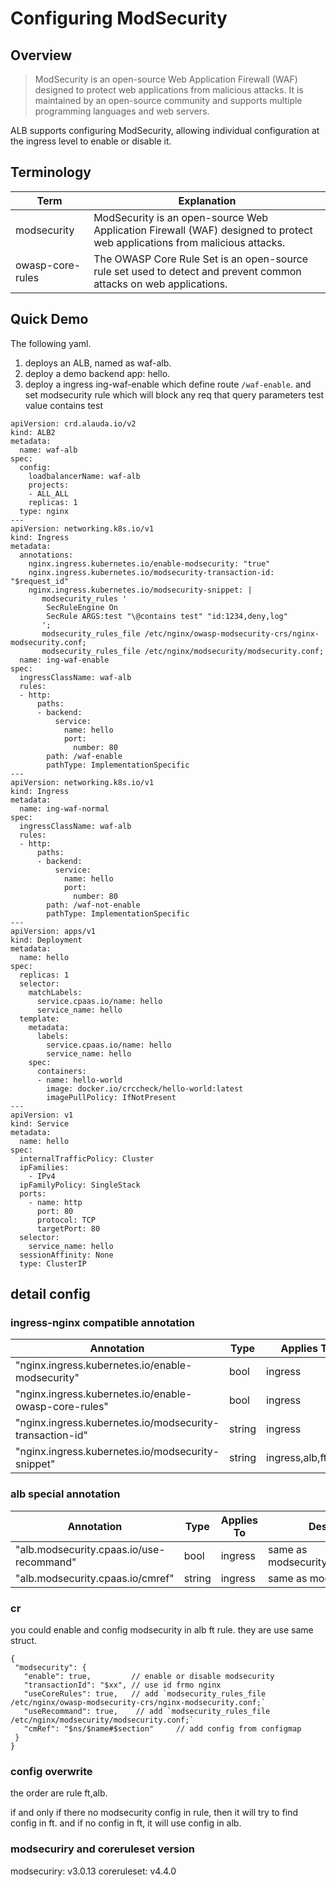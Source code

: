 # Configuring ModSecurity
## Overview
> ModSecurity is an open-source Web Application Firewall (WAF) designed to protect web applications from malicious attacks. It is maintained by an open-source community and supports multiple programming languages and web servers.

ALB supports configuring ModSecurity, allowing individual configuration at the ingress level to enable or disable it.

## Terminology
| Term             | Explanation                                                                                                               |
|------------------|---------------------------------------------------------------------------------------------------------------------------|
| modsecurity      | ModSecurity is an open-source Web Application Firewall (WAF) designed to protect web applications from malicious attacks. |
| owasp-core-rules | The OWASP Core Rule Set is an open-source rule set used to detect and prevent common attacks on web applications.         |

## Quick Demo

The following yaml.
1. deploys an ALB, named as waf-alb.
2. deploy a demo backend app: hello.
4. deploy a ingress ing-waf-enable which define route `/waf-enable`. and set modsecurity rule which will block any req that query parameters test value contains test
```
apiVersion: crd.alauda.io/v2
kind: ALB2
metadata:
  name: waf-alb
spec:
  config:
    loadbalancerName: waf-alb
    projects:
    - ALL_ALL
    replicas: 1
  type: nginx
---
apiVersion: networking.k8s.io/v1
kind: Ingress
metadata:
  annotations:
    nginx.ingress.kubernetes.io/enable-modsecurity: "true"
    nginx.ingress.kubernetes.io/modsecurity-transaction-id: "$request_id"
    nginx.ingress.kubernetes.io/modsecurity-snippet: |
       modsecurity_rules '
        SecRuleEngine On
        SecRule ARGS:test "\@contains test" "id:1234,deny,log"
       ';
       modsecurity_rules_file /etc/nginx/owasp-modsecurity-crs/nginx-modsecurity.conf;
       modsecurity_rules_file /etc/nginx/modsecurity/modsecurity.conf;
  name: ing-waf-enable
spec:
  ingressClassName: waf-alb
  rules:
  - http:
      paths:
      - backend:
          service:
            name: hello
            port:
              number: 80
        path: /waf-enable
        pathType: ImplementationSpecific
---
apiVersion: networking.k8s.io/v1
kind: Ingress
metadata:
  name: ing-waf-normal
spec:
  ingressClassName: waf-alb
  rules:
  - http:
      paths:
      - backend:
          service:
            name: hello
            port:
              number: 80
        path: /waf-not-enable
        pathType: ImplementationSpecific
---
apiVersion: apps/v1
kind: Deployment
metadata:
  name: hello
spec:
  replicas: 1
  selector:
    matchLabels:
      service.cpaas.io/name: hello
      service_name: hello
  template:
    metadata:
      labels:
        service.cpaas.io/name: hello
        service_name: hello
    spec:
      containers:
      - name: hello-world
        image: docker.io/crccheck/hello-world:latest 
        imagePullPolicy: IfNotPresent
---
apiVersion: v1
kind: Service
metadata:
  name: hello
spec:
  internalTrafficPolicy: Cluster
  ipFamilies:
    - IPv4
  ipFamilyPolicy: SingleStack
  ports:
    - name: http
      port: 80
      protocol: TCP
      targetPort: 80
  selector:
    service_name: hello
  sessionAffinity: None
  type: ClusterIP
```
## detail config
### ingress-nginx compatible annotation
| Annotation                                               | Type   | Applies To          |
|----------------------------------------------------------|--------|---------------------|
| "nginx.ingress.kubernetes.io/enable-modsecurity"         | bool   | ingress             |
| "nginx.ingress.kubernetes.io/enable-owasp-core-rules"    | bool   | ingress             |
| "nginx.ingress.kubernetes.io/modsecurity-transaction-id" | string | ingress             |
| "nginx.ingress.kubernetes.io/modsecurity-snippet"        | string | ingress,alb,ft,rule |

### alb special annotation
| Annotation                               | Type   | Applies To | Description                      |
| ---------------------------------------- | ------ | ---------- | -------------------------------- |
| "alb.modsecurity.cpaas.io/use-recommand" | bool   | ingress    | same as modsecurity.useRecommand |
| "alb.modsecurity.cpaas.io/cmref"         | string | ingress    | same as modsecurity.cmRef        |

### cr
you could enable and config modsecurity in alb ft rule. they are use same struct.

```json5
{ 
 "modsecurity": {
   "enable": true,         // enable or disable modsecurity
   "transactionId": "$xx", // use id frmo nginx 
   "useCoreRules": true,   // add `modsecurity_rules_file /etc/nginx/owasp-modsecurity-crs/nginx-modsecurity.conf;`
   "useRecommand": true,    // add `modsecurity_rules_file /etc/nginx/modsecurity/modsecurity.conf;`
   "cmRef": "$ns/$name#$section"     // add config from configmap
 }
}
```
### config overwrite
the order are rule ft,alb. 

if and only if there no modsecurity config in rule, then it will try to find config in ft. and if no config in ft, it will use config in alb.
### modsecuriry and coreruleset version
modsecuriry: v3.0.13
coreruleset: v4.4.0
